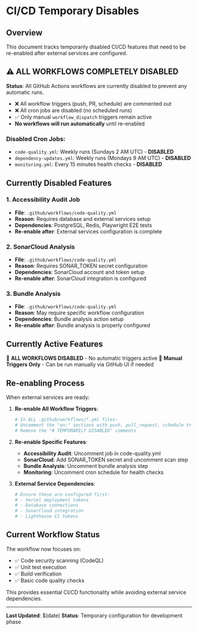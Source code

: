 # CI/CD Temporary Disables

## Overview
This document tracks temporarily disabled CI/CD features that need to be re-enabled after external services are configured.

## ⚠️ **ALL WORKFLOWS COMPLETELY DISABLED**

**Status**: All GitHub Actions workflows are currently disabled to prevent any automatic runs.

- ❌ All workflow triggers (push, PR, schedule) are commented out
- ❌ All cron jobs are disabled (no scheduled runs)
- ✅ Only manual `workflow_dispatch` triggers remain active
- **No workflows will run automatically** until re-enabled

### Disabled Cron Jobs:
- `code-quality.yml`: Weekly runs (Sundays 2 AM UTC) - **DISABLED**
- `dependency-updates.yml`: Weekly runs (Mondays 9 AM UTC) - **DISABLED** 
- `monitoring.yml`: Every 15 minutes health checks - **DISABLED**

## Currently Disabled Features

### 1. Accessibility Audit Job
- **File**: `.github/workflows/code-quality.yml`
- **Reason**: Requires database and external services setup
- **Dependencies**: PostgreSQL, Redis, Playwright E2E tests
- **Re-enable after**: External services configuration is complete

### 2. SonarCloud Analysis
- **File**: `.github/workflows/code-quality.yml`
- **Reason**: Requires SONAR_TOKEN secret configuration
- **Dependencies**: SonarCloud account and token setup
- **Re-enable after**: SonarCloud integration is configured

### 3. Bundle Analysis
- **File**: `.github/workflows/code-quality.yml`
- **Reason**: May require specific workflow configuration
- **Dependencies**: Bundle analysis action setup
- **Re-enable after**: Bundle analysis is properly configured

## Currently Active Features

🚫 **ALL WORKFLOWS DISABLED** - No automatic triggers active
🔧 **Manual Triggers Only** - Can be run manually via GitHub UI if needed

## Re-enabling Process

When external services are ready:

1. **Re-enable All Workflow Triggers**:
   ```bash
   # In ALL .github/workflows/*.yml files:
   # Uncomment the "on:" sections with push, pull_request, schedule triggers
   # Remove the "# TEMPORARILY DISABLED" comments
   ```

2. **Re-enable Specific Features**:
   - **Accessibility Audit**: Uncomment job in code-quality.yml
   - **SonarCloud**: Add SONAR_TOKEN secret and uncomment scan step
   - **Bundle Analysis**: Uncomment bundle analysis step
   - **Monitoring**: Uncomment cron schedule for health checks

3. **External Service Dependencies**:
   ```bash
   # Ensure these are configured first:
   # - Vercel deployment tokens
   # - Database connections
   # - SonarCloud integration
   # - Lighthouse CI tokens
   ```

## Current Workflow Status

The workflow now focuses on:
- ✅ Code security scanning (CodeQL)
- ✅ Unit test execution
- ✅ Build verification
- ✅ Basic code quality checks

This provides essential CI/CD functionality while avoiding external service dependencies.

---

**Last Updated**: $(date)
**Status**: Temporary configuration for development phase
